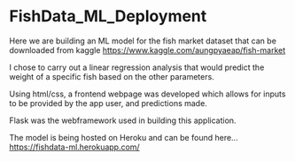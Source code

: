 # FishData_ML_Deployment

Here we are building an ML model for the fish market dataset that can be downloaded from kaggle https://www.kaggle.com/aungpyaeap/fish-market

I chose to carry out a linear regression analysis that would predict the weight of a specific fish based on the other parameters. 

Using html/css, a frontend webpage was developed which allows for inputs to be provided by the app user, and predictions made.

Flask was the webframework used in building this application.

The model is being hosted on Heroku and can be found here... https://fishdata-ml.herokuapp.com/
